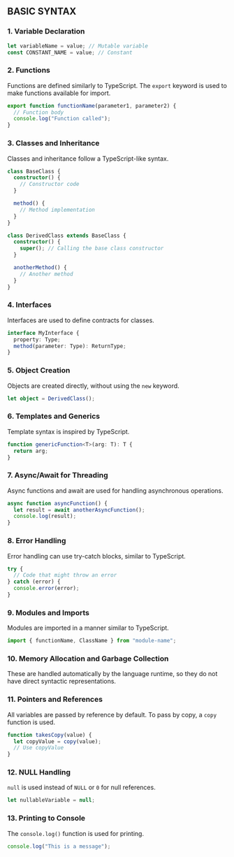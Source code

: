 ## BASIC SYNTAX

### 1. Variable Declaration

```typescript
let variableName = value; // Mutable variable
const CONSTANT_NAME = value; // Constant
```

### 2. Functions

Functions are defined similarly to TypeScript. The `export` keyword is used to make functions available for import.

```typescript
export function functionName(parameter1, parameter2) {
  // Function body
  console.log("Function called");
}
```

### 3. Classes and Inheritance

Classes and inheritance follow a TypeScript-like syntax.

```typescript
class BaseClass {
  constructor() {
    // Constructor code
  }

  method() {
    // Method implementation
  }
}

class DerivedClass extends BaseClass {
  constructor() {
    super(); // Calling the base class constructor
  }

  anotherMethod() {
    // Another method
  }
}
```

### 4. Interfaces

Interfaces are used to define contracts for classes.

```typescript
interface MyInterface {
  property: Type;
  method(parameter: Type): ReturnType;
}
```

### 5. Object Creation

Objects are created directly, without using the `new` keyword.

```typescript
let object = DerivedClass();
```

### 6. Templates and Generics

Template syntax is inspired by TypeScript.

```typescript
function genericFunction<T>(arg: T): T {
  return arg;
}
```

### 7. Async/Await for Threading

Async functions and await are used for handling asynchronous operations.

```typescript
async function asyncFunction() {
  let result = await anotherAsyncFunction();
  console.log(result);
}
```

### 8. Error Handling

Error handling can use try-catch blocks, similar to TypeScript.

```typescript
try {
  // Code that might throw an error
} catch (error) {
  console.error(error);
}
```

### 9. Modules and Imports

Modules are imported in a manner similar to TypeScript.

```typescript
import { functionName, ClassName } from "module-name";
```

### 10. Memory Allocation and Garbage Collection

These are handled automatically by the language runtime, so they do not have direct syntactic representations.

### 11. Pointers and References

All variables are passed by reference by default. To pass by copy, a `copy` function is used.

```typescript
function takesCopy(value) {
  let copyValue = copy(value);
  // Use copyValue
}
```

### 12. NULL Handling

`null` is used instead of `NULL` or `0` for null references.

```typescript
let nullableVariable = null;
```

### 13. Printing to Console

The `console.log()` function is used for printing.

```typescript
console.log("This is a message");
```
